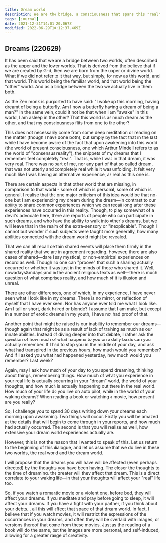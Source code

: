 ```yaml
---
title: Dream world
description: We are the bridge, a consciousness that spans this "real" world and another world which we experience in our dreams.
tags: [journal]
date: 2021-12-31T14:01:20.067Z
modified: 2022-06-29T10:12:37.469Z
---
```


## Dreams (220629)

It has been said that we are a bridge between two worlds, often described as the upper and the lower worlds. That is derived from the believe that if we are created by G-d, then we are born from the upper or divine world. What if we did not refer to it that way, but simply, for now as this world, and that world. This world being the familiar world, and that world being the "other" world. And as a bridge between the two we actually live in them both.

As the Zen monk is purported to have said: "I woke up this morning, having dreamt of being a butterfly. Am I now a butterfly having a dream of being a man?" In the same vein, could it not be that when I am "awake" in this world, I am asleep in the other? That this world is as much dream as the other, and that my consciousness flits from one to the other?

This does not necessarily come from some deep meditation or reading on the matter (though I have done both), but simply by the fact that in the last while I have become aware of the fact that upon awakening into this world (the world of present consciousness, one which Arthur Mindell refers to as the world of "consensus reality"), the snippets of my dreams that I remember feel completely "real". That is, while I was in that dream, it was very real. There was no part of me, nor any part of that so called dream, that was not utterly and completely real while it was unfolding. It felt very much like I was having an alternative experience, as real as this one is.

There are certain aspects in that other world that are missing, in comparison to that world - some of which is personal, some of which is general. I realise that the one major criticism of this idea would be that no-one but I am experiencing my dream during the dream&mdash;in contrast to our ability to share common experiences which we can recall long after these experiences have occurred in this reality. Though, to play somewhat of a devil's advocate here, there are reports of people who can participate in such dreams, and who have the ability to walk into other's dreams, but we will leave that in the realm of the extra-sensory or "inexplicable". Though I cannot but wonder if such subjects were taught more generally, how many abilities connected with the dream world might be revealed.

That we can all recall certain shared events will place them firmly in the shared reality that we are in agreement regarding. However, there are also cases of shared&mdash;dare I say mystical, or non-empirical experiences on record as well. Though no one can "proove" that such a sharing actually occurred or whether it was just in the minds of those who shared it. Well, nowadays&mdays;and in the ancient religious texts as well&mdash;there is much question of what comprises reality, and how much of it is illusion and unreal.

There are other differences, one of which, in my experience, I have never seen what I look like in my dreams. There is no mirror, or reflection of myself that I have ever seen. Nor has anyone ever told me what I look like. Am I tall or short, dark haired or blonde? I assume that I am male, but except in a number of erotic dreams in my youth, I have not had proof of that.

Another point that might be raised is our inability to remember our dreams&mdash;though again that might be as a result of lack of training as much as our innate abilities. Instead of diving deeper into that debate, I rather ask the question of how much of what happens to you on a daily basis can you actually remember. If I had to stop you in the middle of your day, and ask what had transpired in the previous hours, how much would you remember? And if I asked you what had happened yesterday, how much would you remember? Last week?

Again, may I ask how much of your day to you spend dreaming, thinking about things, remembering things. How much of what you experience in your real life is actually occurring in your "dream" world, the world of your thoughts, and how much is actually happening out there in the real world. How much of your life do you live on auto pilot, while in the world of your waking dreams? When reading a book or watching a movie, how present are you really?

So, I challenge you to spend 30 days writing down your dreams each morning upon awakening. Two things will occur. Firstly you will be amazed at the details that will begin to come through in your reports, and how much had actually occurred. The second is that you will realise as well, how extensive your dream world experiences actually are.

However, this is not the reason that I wanted to speak of this. Let us return to the beginning of this dialogue, and let us assume that we do live in these two worlds, the real world and the dream world.

I will propose that the dreams you will have will be affected (even perhaps directed) by the thoughts you have been having. The closer the thoughts to the time of dreaming, the greater will they affect that dream. This is a direct correlate to your waking life&mdash;in that your thoughts will affect your "real" life too.

So, if you watch a romantic movie or a violent one, before bed, they will affect your dreams. If you meditate and pray before going to sleep, it will affect your dreams. If you have a fight with your partner, if you think about your debts... all this will affect that space of that dream world. In fact, I believe that if you watch movies, it will restrict the expressions of the occurrances in your dreams, and often they will be overlaid with images, or versions thereof that come from these movies. Just as the reading of a book will do the same, but the images are more personal, and self-induced, allowing for a greater range of creativity.
